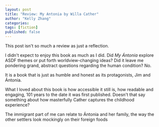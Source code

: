 ```yaml
---
layout: post
title: "Review: My Antonia by Willa Cather"
author: "Kelly Zhang"
categories:
tags: [fiction]
published: false
---
```


This post isn't so much a review as just a reflection.

I didn't expect to enjoy this book as much as I did. Did *My Ántonia* explore ASDF themes or put forth worldview-changing ideas? Did it leave me pondering grand, abstract questions regarding the human condition? No.

It is a book that is just as humble and honest as its protagonists, Jim and Ántonia.

What I loved about this book is how accessible it still is, how readable and engaging, 101 years to the date it was first published. Doesn't that say something about how masterfully Cather captures the childhood experience?

The immigrant part of me can relate to Ántonia and her family, the way the other settlers look mockingly on their foreign foods
